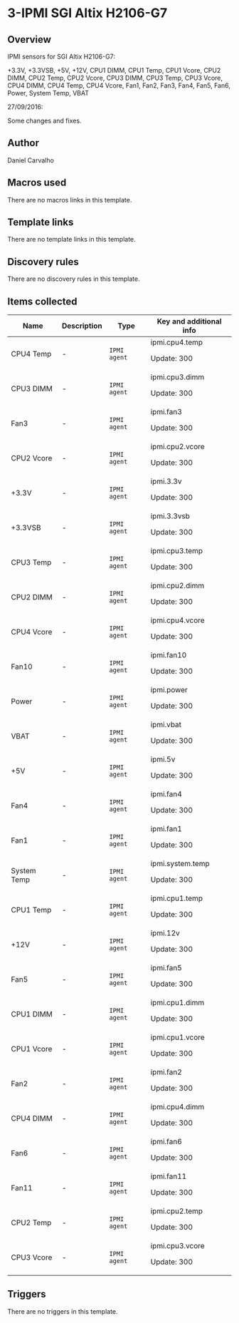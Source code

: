 # 3-IPMI SGI Altix H2106-G7

## Overview

IPMI sensors for SGI Altix H2106-G7:


+3.3V, +3.3VSB, +5V, +12V, CPU1 DIMM, CPU1 Temp, CPU1 Vcore, CPU2 DIMM, CPU2 Temp, CPU2 Vcore, CPU3 DIMM, CPU3 Temp, CPU3 Vcore, CPU4 DIMM, CPU4 Temp, CPU4 Vcore, Fan1, Fan2, Fan3, Fan4, Fan5, Fan6, Power, System Temp, VBAT


 


27/09/2016:


Some changes and fixes.



## Author

Daniel Carvalho

## Macros used

There are no macros links in this template.

## Template links

There are no template links in this template.

## Discovery rules

There are no discovery rules in this template.

## Items collected

|Name|Description|Type|Key and additional info|
|----|-----------|----|----|
|CPU4 Temp|<p>-</p>|`IPMI agent`|ipmi.cpu4.temp<p>Update: 300</p>|
|CPU3 DIMM|<p>-</p>|`IPMI agent`|ipmi.cpu3.dimm<p>Update: 300</p>|
|Fan3|<p>-</p>|`IPMI agent`|ipmi.fan3<p>Update: 300</p>|
|CPU2 Vcore|<p>-</p>|`IPMI agent`|ipmi.cpu2.vcore<p>Update: 300</p>|
|+3.3V|<p>-</p>|`IPMI agent`|ipmi.3.3v<p>Update: 300</p>|
|+3.3VSB|<p>-</p>|`IPMI agent`|ipmi.3.3vsb<p>Update: 300</p>|
|CPU3 Temp|<p>-</p>|`IPMI agent`|ipmi.cpu3.temp<p>Update: 300</p>|
|CPU2 DIMM|<p>-</p>|`IPMI agent`|ipmi.cpu2.dimm<p>Update: 300</p>|
|CPU4 Vcore|<p>-</p>|`IPMI agent`|ipmi.cpu4.vcore<p>Update: 300</p>|
|Fan10|<p>-</p>|`IPMI agent`|ipmi.fan10<p>Update: 300</p>|
|Power|<p>-</p>|`IPMI agent`|ipmi.power<p>Update: 300</p>|
|VBAT|<p>-</p>|`IPMI agent`|ipmi.vbat<p>Update: 300</p>|
|+5V|<p>-</p>|`IPMI agent`|ipmi.5v<p>Update: 300</p>|
|Fan4|<p>-</p>|`IPMI agent`|ipmi.fan4<p>Update: 300</p>|
|Fan1|<p>-</p>|`IPMI agent`|ipmi.fan1<p>Update: 300</p>|
|System Temp|<p>-</p>|`IPMI agent`|ipmi.system.temp<p>Update: 300</p>|
|CPU1 Temp|<p>-</p>|`IPMI agent`|ipmi.cpu1.temp<p>Update: 300</p>|
|+12V|<p>-</p>|`IPMI agent`|ipmi.12v<p>Update: 300</p>|
|Fan5|<p>-</p>|`IPMI agent`|ipmi.fan5<p>Update: 300</p>|
|CPU1 DIMM|<p>-</p>|`IPMI agent`|ipmi.cpu1.dimm<p>Update: 300</p>|
|CPU1 Vcore|<p>-</p>|`IPMI agent`|ipmi.cpu1.vcore<p>Update: 300</p>|
|Fan2|<p>-</p>|`IPMI agent`|ipmi.fan2<p>Update: 300</p>|
|CPU4 DIMM|<p>-</p>|`IPMI agent`|ipmi.cpu4.dimm<p>Update: 300</p>|
|Fan6|<p>-</p>|`IPMI agent`|ipmi.fan6<p>Update: 300</p>|
|Fan11|<p>-</p>|`IPMI agent`|ipmi.fan11<p>Update: 300</p>|
|CPU2 Temp|<p>-</p>|`IPMI agent`|ipmi.cpu2.temp<p>Update: 300</p>|
|CPU3 Vcore|<p>-</p>|`IPMI agent`|ipmi.cpu3.vcore<p>Update: 300</p>|
## Triggers

There are no triggers in this template.


